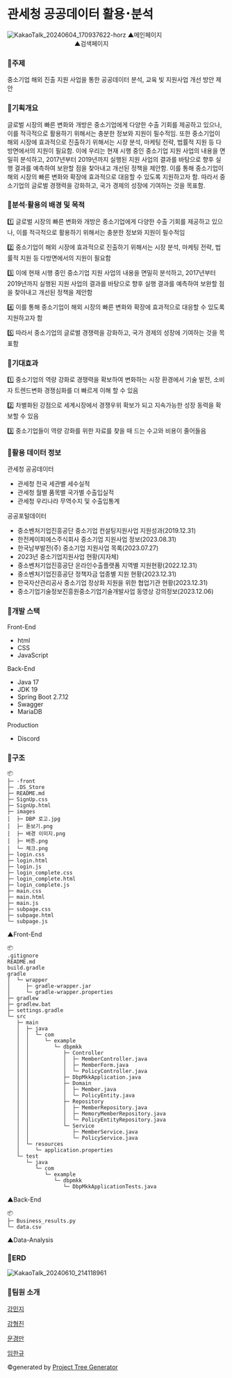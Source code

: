 # 관세청 공공데이터 활용･분석

![KakaoTalk_20240604_170937622-horz](https://github.com/DBP-mlkk/back/assets/123048828/77d99a81-de89-4d98-a43d-a6afe4bd7804)
▲메인페이지ㅤㅤㅤㅤㅤㅤㅤㅤㅤㅤㅤㅤㅤㅤㅤㅤㅤㅤㅤㅤㅤㅤㅤ▲검색페이지

### 🍧주제
중소기업 해외 진출 지원 사업을 통한 공공데이터 분석, 교육 빛 지원사업 개선 방안 제안

### 🍧기획개요
글로벌 시장의 빠른 변화와 개방은 중소기업에게 다양한 수출 기회를 제공하고 있으나, 이를 적극적으로 활용하기 위해서는 충분한 정보와 지원이 필수적임. 또한 중소기업이 해외 시장에 효과적으로 진출하기 위해서는 시장 분석, 마케팅 전략, 법률적 지원 등 다방면에서의 지원이 필요함. 이에 우리는 현재 시행 중인 중소기업 지원 사업의 내용을 면밀히 분석하고, 2017년부터 2019년까지 실행된 지원 사업의 결과를 바탕으로 향후 실행 결과를 예측하여 보완할 점을 찾아내고 개선된 정책을 제안함. 이를 통해 중소기업이 해외 시장의 빠른 변화와 확장에 효과적으로 대응할 수 있도록 지원하고자 함. 따라서 중소기업의 글로벌 경쟁력을 강화하고, 국가 경제의 성장에 기여하는 것을 목표함.

### 🍧분석·활용의 배경 및 목적
1️⃣ 글로벌 시장의 빠른 변화와 개방은 중소기업에게 다양한 수출 기회를 제공하고 있으나, 이를 적극적으로 활용하기 위해서는 충분한 정보와 지원이 필수적임

2️⃣ 중소기업이 해외 시장에 효과적으로 진출하기 위해서는 시장 분석, 마케팅 전략, 법률적 지원 등 다방면에서의 지원이 필요함

3️⃣ 이에 현재 시행 중인 중소기업 지원 사업의 내용을 면밀히 분석하고, 2017년부터 2019년까지 실행된 지원 사업의 결과를 바탕으로 향후 실행 결과를 예측하여 보완할 점을 찾아내고 개선된 정책을 제안함

4️⃣ 이를 통해 중소기업이 해외 시장의 빠른 변화와 확장에 효과적으로 대응할 수 있도록 지원하고자 함

5️⃣ 따라서 중소기업의 글로벌 경쟁력을 강화하고, 국가 경제의 성장에 기여하는 것을 목표함

### 🍧기대효과
1️⃣ 중소기업의 역량 강화로 경쟁력을 확보하여 변화하는 시장 환경에서 기술 발전, 소비자 트렌드변화 경쟁심화를 더 빠르게 이해 할 수 있음

2️⃣ 차별화된 강점으로 세계시장에서 경쟁우위 확보가 되고 지속가능한 성장 동력을 확보할 수 있음

3️⃣ 중소기업들이 역량 강화를 위한 자료를 찾을 때 드는 수고와 비용이 줄어들음

### 🍧활용 데이터 정보
관세청 공공데이터
- 관세청 전국 세관별 세수실적
- 관세청 월별 품목별 국가별 수출입실적
- 관세청 우리나라 무역수지 및 수출입통계

공공포털데이터
- 중소벤처기업진흥공단 중소기업 컨설팅지원사업 지원성과(2019.12.31)
- 한전케이피에스주식회사 중소기업 지원사업 정보(2023.08.31)
- 한국남부발전(주) 중소기업 지원사업 목록(2023.07.27)
- 2023년 중소기업지원사업 현황(지자체)
- 중소벤처기업진흥공단 온라인수출플랫폼 지역별 지원현황(2022.12.31)
- 중소벤처기업진흥공단 정책자금 업종별 지원 현황(2023.12.31)
- 한국자산관리공사 중소기업 정상화 지원을 위한 협업기관 현황(2023.12.31)
- 중소기업기술정보진흥원중소기업기술개발사업 동영상 강의정보(2023.12.06)

### 🍧개발 스택
Front-End
- html
- CSS
- JavaScript

Back-End
- Java 17
- JDK 19
- Spring Boot 2.7.12
- Swagger
- MariaDB
  
Production
- Discord
 
### 🍧구조
```
📦 
├─ -front
├─ .DS_Store
├─ README.md
├─ SignUp.css
├─ SignUp.html
├─ images
│  ├─ DBP 로고.jpg
│  ├─ 돋보기.png
│  ├─ 배경 이미지.png
│  ├─ 버튼.png
│  └─ 체크.png
├─ login.css
├─ login.html
├─ login.js
├─ login_complete.css
├─ login_complete.html
├─ login_complete.js
├─ main.css
├─ main.html
├─ main.js
├─ subpage.css
├─ subpage.html
└─ subpage.js
```
▲Front-End

```
📦 
.gitignore
README.md
build.gradle
gradle
│  └─ wrapper
│     ├─ gradle-wrapper.jar
│     └─ gradle-wrapper.properties
├─ gradlew
├─ gradlew.bat
├─ settings.gradle
└─ src
   ├─ main
   │  ├─ java
   │  │  └─ com
   │  │     └─ example
   │  │        └─ dbpmkk
   │  │           ├─ Controller
   │  │           │  ├─ MemberController.java
   │  │           │  ├─ MemberForm.java
   │  │           │  └─ PolicyController.java
   │  │           ├─ DbpMkkApplication.java
   │  │           ├─ Domain
   │  │           │  ├─ Member.java
   │  │           │  └─ PolicyEntity.java
   │  │           ├─ Repository
   │  │           │  ├─ MemberRepository.java
   │  │           │  ├─ MemoryMemberRepository.java
   │  │           │  └─ PolicyEntityRepository.java
   │  │           └─ Service
   │  │              ├─ MemberService.java
   │  │              └─ PolicyService.java
   │  └─ resources
   │     └─ application.properties
   └─ test
      └─ java
         └─ com
            └─ example
               └─ dbpmkk
                  └─ DbpMkkApplicationTests.java
```
▲Back-End

```
📦 
├─ Business_results.py
└─ data.csv
```
▲Data-Analysis

### 🍧ERD
![KakaoTalk_20240610_214118961](https://github.com/DBP-mlkk/.github/assets/123048828/2b997d06-5e54-4279-9f53-2a80d611357e)

### 🍧팀원 소개
[강민지](https://github.com/alswl0912)

[강형진](https://github.com/rapidswap)

[문경만](https://github.com/MunKyungMan)

[임한규](https://github.com/ekrndjaak)

©generated by [Project Tree Generator](https://woochanleee.github.io/project-tree-generator)
